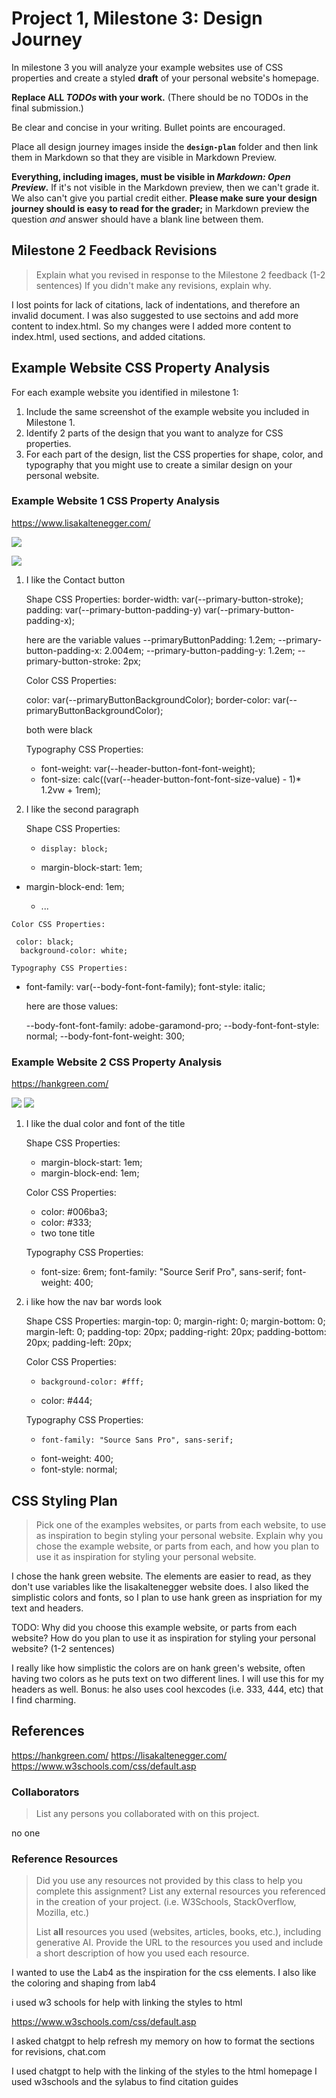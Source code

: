 # Project 1, Milestone 3: Design Journey

In milestone 3 you will analyze your example websites use of CSS properties and create a styled **draft** of your personal website's homepage.

**Replace ALL _TODOs_ with your work.** (There should be no TODOs in the final submission.)

Be clear and concise in your writing. Bullet points are encouraged.

Place all design journey images inside the **`design-plan`** folder and then link them in Markdown so that they are visible in Markdown Preview.

**Everything, including images, must be visible in _Markdown: Open Preview_.** If it's not visible in the Markdown preview, then we can't grade it. We also can't give you partial credit either. **Please make sure your design journey should is easy to read for the grader;** in Markdown preview the question _and_ answer should have a blank line between them.


## Milestone 2 Feedback Revisions
> Explain what you revised in response to the Milestone 2 feedback (1-2 sentences)
> If you didn't make any revisions, explain why.

I lost points for lack of citations, lack of indentations, and therefore an invalid document. I was also suggested to use sectoins and add more content to index.html. So my changes were I added more content to index.html, used sections, and added citations.


## Example Website CSS Property Analysis

For each example website you identified in milestone 1:

1. Include the same screenshot of the example website you included in Milestone 1.
2. Identify 2 parts of the design that you want to analyze for CSS properties.
3. For each part of the design, list the CSS properties for shape, color, and typography that you might use to create a similar design on your personal website.

### Example Website 1 CSS Property Analysis

<https://www.lisakaltenegger.com/>

![](lisa1.png)

![](lisa3.png)

1. I like the Contact button

    Shape CSS Properties:
    border-width: var(--primary-button-stroke);
    padding: var(--primary-button-padding-y) var(--primary-button-padding-x);

    here are the variable values
        --primaryButtonPadding: 1.2em;
    --primary-button-padding-x: 2.004em;
    --primary-button-padding-y: 1.2em;
    --primary-button-stroke: 2px;



    Color CSS Properties:

    color: var(--primaryButtonBackgroundColor);
    border-color: var(--primaryButtonBackgroundColor);

    both were black


    Typography CSS Properties:

      - font-weight: var(--header-button-font-font-weight);
      - font-size: calc((var(--header-button-font-font-size-value) - 1)* 1.2vw + 1rem);


2.  I like the second paragraph

    Shape CSS Properties:

      -     display: block;
    - margin-block-start: 1em;
   -  margin-block-end: 1em;

      - ...

    Color CSS Properties:

     color: black;
      background-color: white;

    Typography CSS Properties:

- font-family: var(--body-font-font-family);
      font-style: italic;

  here are those values:

    --body-font-font-family: adobe-garamond-pro;
    --body-font-font-style: normal;
    --body-font-font-weight: 300;


### Example Website 2 CSS Property Analysis

<https://hankgreen.com/>

![](hank1.png)
![](hank2.png)


1. I like the dual color and font of the title

    Shape CSS Properties:

    - margin-block-start: 1em;
   -  margin-block-end: 1em;

    Color CSS Properties:

      -    color: #006ba3;
      - color: #333;
      - two tone title

    Typography CSS Properties:

      - font-size: 6rem;
      font-family: "Source Serif Pro", sans-serif;
    font-weight: 400;

2. i like how the nav bar words look

    Shape CSS Properties:
    margin-top: 0;
    margin-right: 0;
    margin-bottom: 0;
    margin-left: 0;
    padding-top: 20px;
    padding-right: 20px;
    padding-bottom: 20px;
    padding-left: 20px;

    Color CSS Properties:

      -     background-color: #fff;
      - color: #444;


    Typography CSS Properties:

      -     font-family: "Source Sans Pro", sans-serif;
      - font-weight: 400;
      - font-style: normal;


## CSS Styling Plan
> Pick one of the examples websites, or parts from each website, to use as inspiration to begin styling your personal website.
> Explain why you chose the example website, or parts from each, and how you plan to use it as inspiration for styling your personal website.

I chose the hank green website. The elements are easier to read, as they don't use variables like the lisakaltenegger website does. I also liked the simplistic colors and fonts, so I plan to use hank green as inspriation for my text and headers.

TODO: Why did you choose this example website, or parts from each website? How do you plan to use it as inspiration for styling your personal website? (1-2 sentences)

I really like how simplistic the colors are on hank green's website, often having two colors as he puts text on two different lines. I will use this for my headers as well. Bonus: he also uses cool hexcodes (i.e. 333, 444, etc) that I find charming.


## References
<https://hankgreen.com/>
<https://lisakaltenegger.com/>
https://www.w3schools.com/css/default.asp

### Collaborators
> List any persons you collaborated with on this project.

no one


### Reference Resources
> Did you use any resources not provided by this class to help you complete this assignment?
> List any external resources you referenced in the creation of your project. (i.e. W3Schools, StackOverflow, Mozilla, etc.)
>
> List **all** resources you used (websites, articles, books, etc.), including generative AI.
> Provide the URL to the resources you used and include a short description of how you used each resource.


I wanted to use the Lab4 as the inspiration for the css elements. I also like the coloring and shaping from lab4

i used w3 schools for help with linking the styles to html

https://www.w3schools.com/css/default.asp

I asked chatgpt to help refresh my memory on how to format the sections for revisions, chat.com

I used chatgpt to help with the linking of the styles to the html homepage
I used w3schools and the sylabus to find citation guides
